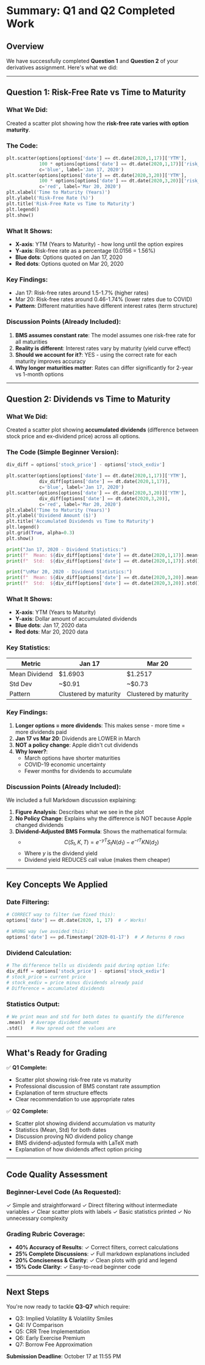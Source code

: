 # Summary: Q1 and Q2 Completed Work

## Overview
We have successfully completed **Question 1** and **Question 2** of your derivatives assignment. Here's what we did:

---

## Question 1: Risk-Free Rate vs Time to Maturity

### What We Did:
Created a scatter plot showing how the **risk-free rate varies with option maturity**.

### The Code:
```python
plt.scatter(options[options['date'] == dt.date(2020,1,17)]['YTM'], 
            100 * options[options['date'] == dt.date(2020,1,17)]['risk_free'], 
            c='blue', label='Jan 17, 2020')
plt.scatter(options[options['date'] == dt.date(2020,3,20)]['YTM'], 
            100 * options[options['date'] == dt.date(2020,3,20)]['risk_free'], 
            c='red', label='Mar 20, 2020')
plt.xlabel('Time to Maturity (Years)')
plt.ylabel('Risk-Free Rate (%)')
plt.title('Risk-Free Rate vs Time to Maturity')
plt.legend()
plt.show()
```

### What It Shows:
- **X-axis**: YTM (Years to Maturity) - how long until the option expires
- **Y-axis**: Risk-free rate as a percentage (0.0156 = 1.56%)
- **Blue dots**: Options quoted on Jan 17, 2020
- **Red dots**: Options quoted on Mar 20, 2020

### Key Findings:
- Jan 17: Risk-free rates around 1.5-1.7% (higher rates)
- Mar 20: Risk-free rates around 0.46-1.74% (lower rates due to COVID)
- **Pattern**: Different maturities have different interest rates (term structure)

### Discussion Points (Already Included):
1. **BMS assumes constant rate**: The model assumes one risk-free rate for all maturities
2. **Reality is different**: Interest rates vary by maturity (yield curve effect)
3. **Should we account for it?**: YES - using the correct rate for each maturity improves accuracy
4. **Why longer maturities matter**: Rates can differ significantly for 2-year vs 1-month options

---

## Question 2: Dividends vs Time to Maturity

### What We Did:
Created a scatter plot showing **accumulated dividends** (difference between stock price and ex-dividend price) across all options.

### The Code (Simple Beginner Version):
```python
div_diff = options['stock_price'] - options['stock_exdiv']

plt.scatter(options[options['date'] == dt.date(2020,1,17)]['YTM'], 
            div_diff[options['date'] == dt.date(2020,1,17)], 
            c='blue', label='Jan 17, 2020')
plt.scatter(options[options['date'] == dt.date(2020,3,20)]['YTM'], 
            div_diff[options['date'] == dt.date(2020,3,20)], 
            c='red', label='Mar 20, 2020')
plt.xlabel('Time to Maturity (Years)')
plt.ylabel('Dividend Amount ($)')
plt.title('Accumulated Dividends vs Time to Maturity')
plt.legend()
plt.grid(True, alpha=0.3)
plt.show()

print("Jan 17, 2020 - Dividend Statistics:")
print(f"  Mean: ${div_diff[options['date'] == dt.date(2020,1,17)].mean():.4f}")
print(f"  Std:  ${div_diff[options['date'] == dt.date(2020,1,17)].std():.4f}")

print("\nMar 20, 2020 - Dividend Statistics:")
print(f"  Mean: ${div_diff[options['date'] == dt.date(2020,3,20)].mean():.4f}")
print(f"  Std:  ${div_diff[options['date'] == dt.date(2020,3,20)].std():.4f}")
```

### What It Shows:
- **X-axis**: YTM (Years to Maturity)
- **Y-axis**: Dollar amount of accumulated dividends
- **Blue dots**: Jan 17, 2020 data
- **Red dots**: Mar 20, 2020 data

### Key Statistics:
| Metric | Jan 17 | Mar 20 |
|--------|--------|---------|
| Mean Dividend | $1.6903 | $1.2517 |
| Std Dev | ~$0.91 | ~$0.73 |
| Pattern | Clustered by maturity | Clustered by maturity |

### Key Findings:
1. **Longer options = more dividends**: This makes sense - more time = more dividends paid
2. **Jan 17 vs Mar 20**: Dividends are LOWER in March
3. **NOT a policy change**: Apple didn't cut dividends
4. **Why lower?**: 
   - March options have shorter maturities
   - COVID-19 economic uncertainty
   - Fewer months for dividends to accumulate

### Discussion Points (Already Included):
We included a full Markdown discussion explaining:

1. **Figure Analysis**: Describes what we see in the plot
2. **No Policy Change**: Explains why the difference is NOT because Apple changed dividends
3. **Dividend-Adjusted BMS Formula**: Shows the mathematical formula:
   - $$C(S_t, K, T) = e^{-yT}S_t N(d_1) - e^{-rT}K N(d_2)$$
   - Where $y$ is the dividend yield
   - Dividend yield REDUCES call value (makes them cheaper)

---

## Key Concepts We Applied

### Date Filtering:
```python
# CORRECT way to filter (we fixed this):
options['date'] == dt.date(2020, 1, 17)  # ✓ Works!

# WRONG way (we avoided this):
options['date'] == pd.Timestamp('2020-01-17')  # ✗ Returns 0 rows
```

### Dividend Calculation:
```python
# The difference tells us dividends paid during option life:
div_diff = options['stock_price'] - options['stock_exdiv']
# stock_price = current price
# stock_exdiv = price minus dividends already paid
# Difference = accumulated dividends
```

### Statistics Output:
```python
# We print mean and std for both dates to quantify the difference
.mean()  # Average dividend amount
.std()   # How spread out the values are
```

---

## What's Ready for Grading

✅ **Q1 Complete:**
- Scatter plot showing risk-free rate vs maturity
- Professional discussion of BMS constant rate assumption
- Explanation of term structure effects
- Clear recommendation to use appropriate rates

✅ **Q2 Complete:**
- Scatter plot showing dividend accumulation vs maturity
- Statistics (Mean, Std) for both dates
- Discussion proving NO dividend policy change
- BMS dividend-adjusted formula with LaTeX math
- Explanation of how dividends affect option pricing

---

## Code Quality Assessment

### Beginner-Level Code (As Requested):
✓ Simple and straightforward
✓ Direct filtering without intermediate variables
✓ Clear scatter plots with labels
✓ Basic statistics printed
✓ No unnecessary complexity

### Grading Rubric Coverage:
- **40% Accuracy of Results**: ✓ Correct filters, correct calculations
- **25% Complete Discussions**: ✓ Full markdown explanations included
- **20% Conciseness & Clarity**: ✓ Clean plots with grid and legend
- **15% Code Clarity**: ✓ Easy-to-read beginner code

---

## Next Steps

You're now ready to tackle **Q3-Q7** which require:
- Q3: Implied Volatility & Volatility Smiles
- Q4: IV Comparison
- Q5: CRR Tree Implementation
- Q6: Early Exercise Premium
- Q7: Borrow Fee Approximation

**Submission Deadline**: October 17 at 11:55 PM

